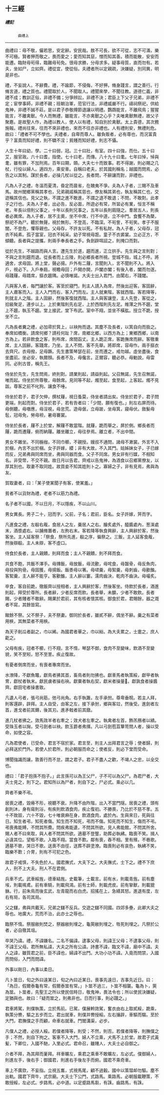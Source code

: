 

## 十三經

##### 禮記
　　　`曲禮上`

* * *

曲禮曰：毋不敬，儼若思，安定辭。安民哉。敖不可長，欲不可從，志不可滿，樂不可極。賢者狎而敬之，畏而愛之；愛而知其惡，憎而知其善。積而能散，安安而能遷。臨財毋茍得，臨難毋茍免。很毋求勝，分毋求多。疑事毋質，直而勿有。若夫，坐如尸，立如齊。禮從宜，使從俗。夫禮者所以定親疏，決嫌疑，別同異，明是非也。

禮，不妄說人，不辭費。禮，不踰節，不侵侮，不好狎。脩身踐言，謂之善行。行脩言道，禮之質也。禮聞取於人，不聞取人。禮聞來學，不聞往教。道德仁義，非禮不成；教訓正俗，非禮不備；分爭辨訟，非禮不決；君臣上下父子兄弟，非禮不定；宦學事師，非禮不親；班朝治軍，蒞官行法，非禮威嚴不行。禱祠祭祀，供給鬼神，非禮不誠不莊。是以君子恭敬撙節退讓以明禮。鸚鵡能言，不離飛鳥；猩猩能言，不離禽獸。今人而無禮，雖能言，不亦禽獸之心乎？夫唯禽獸無禮，故父子聚麀。是故聖人作，為禮以教人，使人以有禮，知自別於禽獸。太上貴德，其次務施報。禮尚往來，往而不來非禮也，來而不往亦非禮也。人有禮則安，無禮則危。故曰：「禮者不可不學也。夫禮者，自卑而尊人。雖負販者，必有尊也，而況富貴乎？富貴而知好禮，則不驕不淫；貧賤而知好禮，則志不懾。

人生十年曰幼，學。二十曰弱，冠。三十曰壯，有室。四十曰強，而仕。五十曰艾，服官政。六十曰耆，指使。七十曰老，而傳。八十九十曰耄。七年曰悼，悼與耄，雖有罪，不加刑焉。百年曰期，頤。大夫七十而致事。若不得謝，則必賜之几杖，行役以婦人。適四方，乘安車。自稱曰老夫，於其國則稱名；越國而問焉，必告之以其制。謀於長者，必操几杖以從之。長者問，不辭讓而對，非禮也。

凡為人子之禮，冬溫而夏清，昏定而晨省，在醜夷不爭。夫為人子者，三賜不及車馬。故州閭鄉黨稱其孝也，兄弟親戚稱其慈也，僚友稱其弟也，執友稱其仁也，交遊稱其信也。見父之執，不謂之進不敢進，不謂之退不敢退；不問，不敢對。此孝子之行也。夫為人子者，出必告，反必面，所遊必有常，所習必有業，恒言不稱老。年長以倍則父事之，十年以長則兄事之，五年以長則肩隨之。羣居五人，則長者必異席。為人子者，居不主奧，坐不中席，行不中道，立不中門。食饗不為槩，祭祀不為尸。聽於無聲，視於無形。不登高，不臨深。不茍訾，不茍笑。孝子不服闇，不登危，懼辱親也。父母存，不許友以死。不有私財。為人子者，父母存，冠衣不純素。孤子當室，冠衣不純采。幼子常視毋誑。童子不衣裘裳。立必正方，不傾聽。長者與之提攜，則兩手奉長者之手。負劍辟咡詔之，則掩口而對。

從於先生，不越路而與人言。遭先生於道，趨而進，正立拱手。先生與之言則對；不與之言則趨而退。從長者而上丘陵，則必鄉長者所視。登城不指，城上不呼。將適舍，求毋固。將上堂，聲必揚。戶外有二屨，言聞則入，言不聞則不入。將入戶，視必下。入戶奉扃，視瞻毋回；戶開亦開，戶闔亦闔；有後入者，闔而勿遂。毋踐屨，毋踖席，摳衣趨隅。必慎唯諾。大夫士出入君門，由闑右，不踐閾。

凡與客入者，每門讓於客。客至於寢門，則主人請入為席，然後出迎客。客固辭，主人肅客而入。主人入門而右，客入門而左。主人就東階，客就西階。客若降等，則就主人之階。主人固辭，然後客復就西階。主人與客讓登，主人先登，客從之，拾級聚足，連步以上。上於東階則先右足，上於西階則先左足。帷薄之外不趨，堂上不趨，執玉不趨。堂上接武，堂下布武。室中不翔，並坐不橫肱。授立不跪，授坐不立。

凡為長者糞之禮，必加帚於箕上，以袂拘而退。其塵不及長者，以箕自向而扱之。奉席如橋衡。請席何鄉？請衽何趾？席，南鄉北鄉，以西方為上；東鄉西鄉，以南方為上。若非飲食之客，則布席，席間函丈。主人跪正席，客跪撫席而辭。客徹重席，主人固辭。客踐席，乃坐。主人不問，客不先舉。將即席，容毋怍。兩手摳衣去齊尺。衣毋撥，足毋蹶。先生書策琴瑟在前，坐而遷之，戒勿越。虛坐盡後，食坐盡前。坐必安，執爾顏。長者不及，毋儳言。正爾容，聽必恭。毋勦說，毋雷同。必則古昔，稱先王。

侍坐於先生，先生問焉，終則對。請業則起，請益則起。父召無諾，先生召無諾，唯而起。侍坐於所尊敬，毋餘席。見同等不起，燭至起，食至起，上客起。燭不見跋。尊客之前不叱狗。讓食不唾。

侍坐於君子，君子欠伸，撰杖屨，視日蚤莫，侍坐者請出矣。侍坐於君子，君子問更端，則起而對。侍坐於君子，若有告者曰：「少間，願有復也。」則左右屏而待。毋側聽，毋噭應，毋淫視，毋怠荒。遊毋倨，立毋跛，坐毋箕，寢毋伏。斂髮毋髢，冠毋免，勞毋袒，暑毋褰裳。

侍坐於長者，屨不上於堂，解屨不敢當階。就屨，跪而舉之，屏於側。鄉長者而屨，跪而遷屨，俯而納屨。離坐離立，毋往參焉。離立者，不出中間。

男女不雜坐。不同椸枷，不同巾櫛，不親授。嫂叔不通問，諸母不漱裳。外言不入於梱，內言不出於梱。女子許嫁，纓；非有大故，不入其門。姑姊妹女子，子已嫁而反，兄弟弗與同席而坐，弗與同器而食。父子不同席。男女非有行媒，不相知名。非受幣，不交不親。故日月以告君，齊戒以告鬼神，為酒食以召鄉黨僚友，以厚其別也。取妻不取同姓。故買妾不知其姓則卜之。寡婦之子，非有見焉，弗與為友。

賀取妻者，曰：「某子使某聞子有客，使某羞。」

貧者不以貨財為禮，老者不以筋力為禮。

名子者不以國，不以日月，不以隱疾，不以山川。

男女異長。男子二十，冠而字。父前，子名；君前，臣名。女子許嫁，笄而字。

凡進食之禮，左殽右胾，食居人之左，羹居人之右。膾炙處外，醯醬處內，葱㳿處末，酒漿處右。以脯脩置者，左朐右末。客若降等執食興辭，主人興辭於客，然後客坐。主人延客祭：「祭食，祭所先進，殽之序，徧祭之。三飯，主人延客食胾，然後辯殽。主人未辯，客不虛口。

侍食於長者，主人親饋，則拜而食；主人不親饋，則不拜而食。

共食不飽，共飯不澤手。毋摶飯，毋放飯，毋流歠，毋咤食，毋齧骨，毋反魚肉，毋投與狗骨。毋固獲，毋揚飯。飯黍毋以箸。毋嚃羹，毋絮羹，毋刺齒，毋歠醢。客絮羹，主人辭不能亨。客歠醢，主人辭以窶。濡肉齒決，乾肉不齒決。毋嘬炙。

卒食，客自前跪，徹飯齊以授相者，主人興辭於客，然後客坐。侍飲於長者，酒進則起，拜受於尊所。長者辭，少者反席而飲。長者舉，未釂，少者不敢飲。長者賜，少者賤者不敢辭。賜果於君前，其有核者懷其核。御食於君，君賜餘，器之溉者不寫，其餘皆寫。

餕餘不祭。父不祭子，夫不祭妻。御同於長者，雖貳不辭，偶坐不辭。羹之有菜者用梜，其無菜者不用梜。

為天子削瓜者副之，巾以絺。為國君者華之，巾以綌。為大夫累之，士疐之，庶人齕之。

父母有疾，冠者不櫛，行不翔，言不惰，琴瑟不御，食肉不至變味，飲酒不至變貌，笑不至矧，怒不至詈。疾止復故。

有憂者側席而坐，有喪者專席而坐。

水潦降，不獻魚鼈，獻鳥者拂其首，畜鳥者則勿拂也。獻車馬者執策綏，獻甲者執冑，獻杖者執末。獻民虜者操右袂。獻粟者執右契，獻米者操量𡔷。獻孰食者操醬齊。獻田宅者操書致。

凡遺人弓者，張弓尚筋，弛弓尚角。右手執簫，左手承弣。尊卑垂帨。若主人拜，則客還辟，辟拜。主人自受，由客之左，接下承弣，鄉與客竝，然後受。進劍者左首，進戈者前其鐏，後其刃。進矛戟者前其鐓。

進几杖者拂之。效馬效羊者右牽之；效犬者左牽之。執禽者左首，飾羔鴈者以繢。受珠玉者以掬，受弓劍者以袂。飲玉爵者弗揮。凡以弓劍苞苴簞笥問人者，操以受命，如使之容。

凡為君使者，已受命，君言不宿於家。君言至，則主人出拜君言之辱；使者歸，則必拜送於門外。若使人於君所，則必朝服而命之；使者反，則必下堂而受命。

博聞強識而讓，敦善行而不怠，謂之君子。君子不盡人之歡，不竭人之忠，以全交也。

禮曰：「君子抱孫不抱子。」此言孫可以為王父尸，子不可以為父尸。為君尸者，大夫士見之，則下之。君知所以為尸者，則自下之，尸必式。乘必以几。

齊者不樂不弔。

居喪之禮，毀瘠不形，視聽不衰。升降不由阼階，出入不當門隧。居喪之禮，頭有創則沐，身有瘍則浴，有疾則飲酒食肉，疾止復初。不勝喪，乃比於不慈不孝。五十不致毀，六十不毀，七十唯衰麻在身，飲酒食肉，處於內。生與來日，死與往日。知生者弔，知死者傷。知生而不知死，弔而不傷。知死而不知生，傷而不弔。弔喪弗能賻，不問其所費。問疾弗能遺，不問其所欲。見人弗能館，不問其所舍。賜人者不曰來取，與人者不問其所欲。適墓不登壟，助葬必執紼。臨喪不笑。揖人必違其位。望柩不歌。入臨不翔。當食不歎。鄰有喪，舂不相。里有殯，不巷歌。適墓不歌，哭日不歌。送喪不由徑，送葬不辟塗潦。臨喪則必有哀色，執紼不笑，臨樂不歎；介冑，則有不可犯之色。

故君子戒慎，不失色於人。國君撫式，大夫下之。大夫撫式，士下之。禮不下庶人，刑不上大夫。刑人不在君側。

兵車不式。武車綏旌，德車結旌。史載筆，士載言。前有水，則載青旌。前有塵埃，則載鳴鳶。前有車騎，則載飛鴻。前有士師，則載虎皮。前有摯獸，則載貔貅。行，前朱鳥而後玄武，左青龍而右白虎。招搖在上，急繕其怒。進退有度，左右有局，各司其局。

父之讎，弗與共戴天。兄弟之讎不反兵。交遊之讎不同國。四郊多壘，此卿大夫之辱也。地廣大，荒而不治，此亦士之辱也。

臨祭不惰。祭服敝則焚之，祭器敝則埋之，龜筴敝則埋之，牲死則埋之。凡祭於公者，必自徹其俎。

卒哭乃諱。禮，不諱嫌名。二名不偏諱。逮事父母，則諱王父母；不逮事父母，則不諱王父母。君所無私諱，大夫之所有公諱。詩書不諱，臨文不諱，廟中不諱。夫人之諱，雖質君之前，臣不諱也，婦諱不出門。大功小功不諱。入竟而問禁，入國而問俗，入門而問諱。

外事以剛日，內事以柔日。

凡卜筮日，旬之外曰遠某日，旬之內曰近某日。喪事先遠日，吉事先近日。曰：「為日，假爾泰龜有常，假爾泰筮有常。」卜筮不過三，卜筮不相襲。龜為卜，筴為筮。卜筮者，先聖王之所以使民信時日，敬鬼神，畏法令也；所以使民決嫌疑，定猶與也。故曰：「疑而筮之，則弗非也。日而行事，則必踐之。」

君車將駕，則僕執策，立於馬前。已駕，僕展軨效駕，奮衣由右上取貳綏，跪乘，執策分轡，驅之五步而立。君出就車，則僕并轡授綏。左右攘辟，車驅而騶。至於大門，君撫僕之手而顧，命車右就車。門閭溝渠，必步。

凡僕人之禮，必授人綏。若僕者降等，則受；不然，則否。若僕者降等，則撫僕之手；不然，則自下拘之。客車不入大門，婦人不立乘，犬馬不上於堂。故君子式黃髪，下卿位，入國不馳，入里必式。君命召，雖賤人，大夫士必自御之。

介者不拜，為其拜而蓌拜。祥車曠左，乘君之乘車不敢曠左，左必式。僕御婦人，則進左手，後右手；御國君，則進右手後左手而俯。國君不乘奇車。

車上不廣欬，不妄指。立視五巂，式視馬尾，顧不過轂。國中以策彗卹勿驅。塵不出軌。國君下齊牛，式宗廟。大夫士下公門，式路馬。乘路馬，必朝服載鞭策，不敢授綏，左必式。步路馬，必中道。以足蹙路馬芻，有誅。齒路馬，有誅。

* * *

